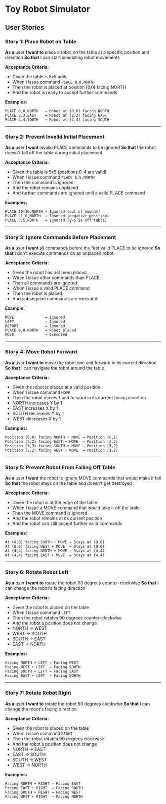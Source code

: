 # Toy Robot Simulator

## User Stories

### Story 1: Place Robot on Table

**As a** user
**I want to** place a robot on the table at a specific position and direction
**So that** I can start simulating robot movements

**Acceptance Criteria:**

- Given the table is 5x5 units
- When I issue command `PLACE 0,0,NORTH`
- Then the robot is placed at position (0,0) facing NORTH
- And the robot is ready to accept further commands

**Examples:**

```
PLACE 0,0,NORTH   → Robot at (0,0) facing NORTH
PLACE 2,3,EAST    → Robot at (2,3) facing EAST
PLACE 4,4,SOUTH   → Robot at (4,4) facing SOUTH
```

---

### Story 2: Prevent Invalid Initial Placement

**As a** user
**I want** invalid PLACE commands to be ignored
**So that** the robot doesn't fall off the table during initial placement

**Acceptance Criteria:**

- Given the table is 5x5 (positions 0-4 are valid)
- When I issue command `PLACE 5,5,NORTH`
- Then the command is ignored
- And the robot remains unplaced
- And further commands are ignored until a valid PLACE command

**Examples:**

```
PLACE 10,10,NORTH → Ignored (out of bounds)
PLACE -1,0,NORTH  → Ignored (negative position)
PLACE 0,5,NORTH   → Ignored (y=5 is off table)
```

---

### Story 3: Ignore Commands Before Placement

**As a** user
**I want** all commands before the first valid PLACE to be ignored
**So that** I don't execute commands on an unplaced robot

**Acceptance Criteria:**

- Given the robot has not been placed
- When I issue other commands than PLACE
- Then all commands are ignored
- When I issue a valid PLACE command
- Then the robot is placed
- And subsequent commands are executed

**Example:**

```
MOVE              → Ignored
LEFT              → Ignored
REPORT            → Ignored
PLACE 0,0,NORTH   → Robot placed
MOVE              → Executed
```

---

### Story 4: Move Robot Forward

**As a** user
**I want to** move the robot one unit forward in its current direction
**So that** I can navigate the robot around the table

**Acceptance Criteria:**

- Given the robot is placed at a valid position
- When I issue command `MOVE`
- Then the robot moves 1 unit forward in its current facing direction
- NORTH increases Y by 1
- EAST increases X by 1
- SOUTH decreases Y by 1
- WEST decreases X by 1

**Examples:**

```
Position (0,0) facing NORTH + MOVE → Position (0,1)
Position (2,2) facing EAST + MOVE  → Position (3,2)
Position (3,3) facing SOUTH + MOVE → Position (3,2)
Position (2,2) facing WEST + MOVE  → Position (1,2)
```

---

### Story 5: Prevent Robot From Falling Off Table

**As a** user
**I want** the robot to ignore MOVE commands that would make it fall
**So that** the robot stays on the table and doesn't get destroyed

**Acceptance Criteria:**

- Given the robot is at the edge of the table
- When I issue a MOVE command that would take it off the table
- Then the MOVE command is ignored
- And the robot remains at its current position
- And the robot can still accept further valid commands

**Examples:**

```
At (0,0) facing SOUTH + MOVE → Stays at (0,0)
At (0,0) facing WEST + MOVE  → Stays at (0,0)
At (4,4) facing NORTH + MOVE → Stays at (4,4)
At (4,4) facing EAST + MOVE  → Stays at (4,4)
```

---

### Story 6: Rotate Robot Left

**As a** user
**I want to** rotate the robot 90 degrees counter-clockwise
**So that** I can change the robot's facing direction

**Acceptance Criteria:**

- Given the robot is placed on the table
- When I issue command `LEFT`
- Then the robot rotates 90 degrees counter-clockwise
- And the robot's position does not change
- NORTH → WEST
- WEST → SOUTH
- SOUTH → EAST
- EAST → NORTH

**Examples:**

```
Facing NORTH + LEFT → Facing WEST
Facing WEST + LEFT  → Facing SOUTH
Facing SOUTH + LEFT → Facing EAST
Facing EAST + LEFT  → Facing NORTH
```

---

### Story 7: Rotate Robot Right

**As a** user
**I want to** rotate the robot 90 degrees clockwise
**So that** I can change the robot's facing direction

**Acceptance Criteria:**

- Given the robot is placed on the table
- When I issue command `RIGHT`
- Then the robot rotates 90 degrees clockwise
- And the robot's position does not change
- NORTH → EAST
- EAST → SOUTH
- SOUTH → WEST
- WEST → NORTH

**Examples:**

```
Facing NORTH + RIGHT → Facing EAST
Facing EAST + RIGHT  → Facing SOUTH
Facing SOUTH + RIGHT → Facing WEST
Facing WEST + RIGHT  → Facing NORTH
```
